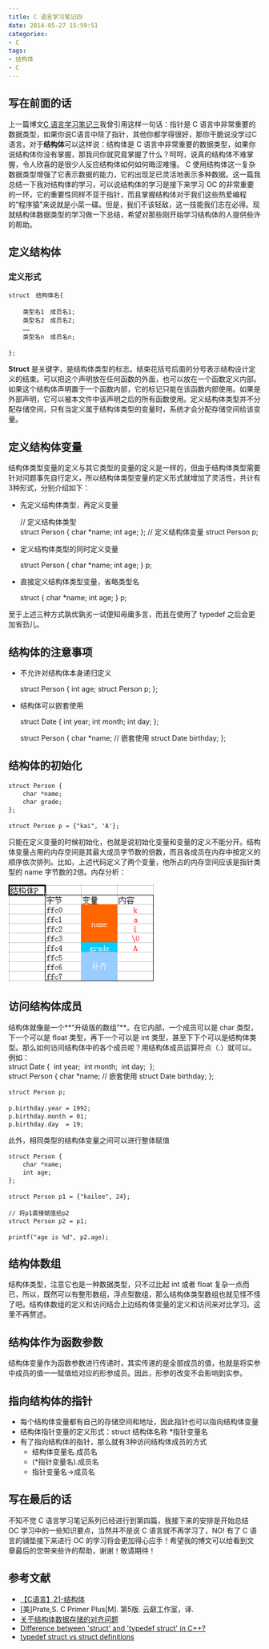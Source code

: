 ```yaml
---
title: C 语言学习笔记四
date: 2014-05-27 15:59:51
categories:
- C
tags:
- 结构体
- C
---
```

## 写在前面的话

上一篇博文[C 语言学习笔记三](http://kai-lee.com/2015/04/26/C%E8%AF%AD%E8%A8%80%E5%AD%A6%E4%B9%A0%E7%AC%94%E8%AE%B0%E4%B8%89/#more)我曾引用这样一句话：指针是 C 语言中非常重要的数据类型，如果你说C语言中除了指针，其他你都学得很好，那你干脆说没学过C语言。对于**结构体**可以这样说：结构体是 C 语言中非常重要的数据类型，如果你说结构体你没有掌握，那我问你就究竟掌握了什么？呵呵，说真的结构体不难掌握，令人欣喜的是很少人反应结构体如何如何晦涩难懂。
C 使用结构体这一复杂数据类型增强了它表示数据的能力，它的出现足已灵活地表示多种数据。这一篇我总结一下我对结构体的学习，可以说结构体的学习是接下来学习 OC 的非常重要的一环，它的重要性同样不亚于指针，而且掌握结构体对于我们这些热爱编程的“程序猿”来说就是小菜一碟。但是，我们不该轻敌，这一技能我们志在必得。现就结构体数据类型的学习做一下总结，希望对那些刚开始学习结构体的人提供些许的帮助。
<!--more-->

##  定义结构体

### 定义形式

    struct　结构体名{
        
        类型名1　成员名1;        
        类型名2　成员名2;        
        ……        
        类型名n　成员名n;　　　
        
    };

**Struct** 是关键字，是结构体类型的标志。结束花括号后面的分号表示结构设计定义的结束。可以把这个声明放在任何函数的外面，也可以放在一个函数定义内部。如果这个结构体声明置于一个函数内部，它的标记只能在该函数内部使用。如果是外部声明，它可以被本文件中该声明之后的所有函数使用。定义结构体类型并不分配存储空间，只有当定义属于结构体类型的变量时，系统才会分配存储空间给该变量。

## 定义结构体变量

结构体类型变量的定义与其它类型的变量的定义是一样的，但由于结构体类型需要针对问题事先自行定义，所以结构体类型变量的定义形式就增加了灵活性，共计有3种形式，分别介绍如下：

- 先定义结构体类型，再定义变量


    // 定义结构体类型   
    struct Person {
        char *name;
        int age;
    };
    // 定义结构体变量
    struct Person p;


- 定义结构体类型的同时定义变量


    struct Person {
        char *name;
        int age;
    } p;


- 直接定义结构体类型变量，省略类型名


    struct {
        char *name;
        int age;
    } p;


至于上述三种方式孰优孰劣一试便知毋庸多言，而且在使用了 typedef 之后会更加省劲儿。

## 结构体的注意事项

- 不允许对结构体本身递归定义


    struct Person {
        int age;
        struct Person p;
    };


- 结构体可以嵌套使用


    struct Date {
        int year;
        int month;
        int day;
    };
    
    struct Person {
        char *name;
        // 嵌套使用
        struct Date birthday;
    };


## 结构体的初始化


    struct Person {
        char *name;
        char grade;
    };
    
    struct Person p = {"kai", 'A'};


只能在定义变量的时候初始化，也就是说初始化变量和变量的定义不能分开。结构体变量占用的内存空间是其最大成员字节数的倍数，而且各成员在内存中按定义的顺序依次排列。比如，上述代码定义了两个变量，他所占的内存空间应该是指针类型的 name 字节数的2倍。内存分析：

![](../../assets/bianliangcunchu5.png)

## 访问结构体成员

结构体就像是一个**“升级版的数组”**。在它内部，一个成员可以是 char 类型，下一个可以是 float 类型，再下一个可以是 int 类型，甚至下下个可以是结构体类型。那么如何访问结构体中的各个成员呢？用结构体成员运算符点（.）就可以。例如：
​    
​    struct Date {
​        int year;
​        int month;
​        int day;
​    };
​    
    struct Person {
        char *name;
        // 嵌套使用
        struct Date birthday;
    };
    
    struct Person p;
    
    p.birthday.year = 1992;
    p.birthday.month = 01;
    p.birthday.day  = 19;

此外，相同类型的结构体变量之间可以进行整体赋值

    struct Person {
        char *name;
        int age;
    };
    
    struct Person p1 = {"kailee", 24};
    
    // 将p1直接赋值给p2
    struct Person p2 = p1;
    
    printf("age is %d", p2.age);

## 结构体数组

结构体类型，注意它也是一种数据类型，只不过比起 int 或者 float 复杂一点而已，所以，既然可以有整形数组，浮点型数组，那么结构体类型数组也就见怪不怪了吧。结构体数组的定义和访问结合上边结构体变量的定义和访问来对比学习。这里不再赘述。

## 结构体作为函数参数

结构体变量作为函数参数进行传递时，其实传递的是全部成员的值，也就是将实参中成员的值一一赋值给对应的形参成员。因此，形参的改变不会影响到实参。

## 指向结构体的指针
- 每个结构体变量都有自己的存储空间和地址，因此指针也可以指向结构体变量
- 结构体指针变量的定义形式：struct 结构体名称 *指针变量名
- 有了指向结构体的指针，那么就有3种访问结构体成员的方式
    - 结构体变量名.成员名
    - (*指针变量名).成员名
    - 指针变量名->成员名


## 写在最后的话
不知不觉 C 语言学习笔记系列已经进行到第四篇，我接下来的安排是开始总结 OC 学习中的一些知识要点，当然并不是说 C 语言就不再学习了，NO! 有了 C 语言的铺垫接下来进行 OC 的学习将会更加得心应手！希望我的博文可以给看到文章最后的您带来些许的帮助，谢谢！敬请期待！

## 参考文献
- [【C语言】21-结构体](http://www.cnblogs.com/mjios/archive/2013/03/24/2977910.html)
- [美]Prate,S. C Primer Plus[M]. 第5版. 云巅工作室，译.
- [关于结构体数据存储的对齐问题](http://blog.chinaunix.net/uid-20937170-id-3053573.html)
- [Difference between 'struct' and 'typedef struct' in C++?](http://stackoverflow.com/questions/612328/difference-between-struct-and-typedef-struct-in-c)
- [typedef struct vs struct definitions](http://stackoverflow.com/questions/1675351/typedef-struct-vs-struct-definitions)
